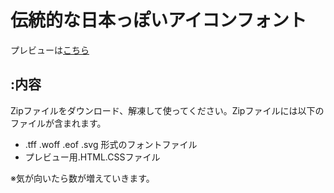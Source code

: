 伝統的な日本っぽいアイコンフォント
========================================

プレビューは[こちら](http://hanhan26moya.web.fc2.com/fonts/japanese_icon/ "Japanese Typical Icons")

## :内容

Zipファイルをダウンロード、解凍して使ってください。Zipファイルには以下のファイルが含まれます。

- .tff .woff .eof .svg 形式のフォントファイル
- プレビュー用.HTML.CSSファイル

※気が向いたら数が増えていきます。
